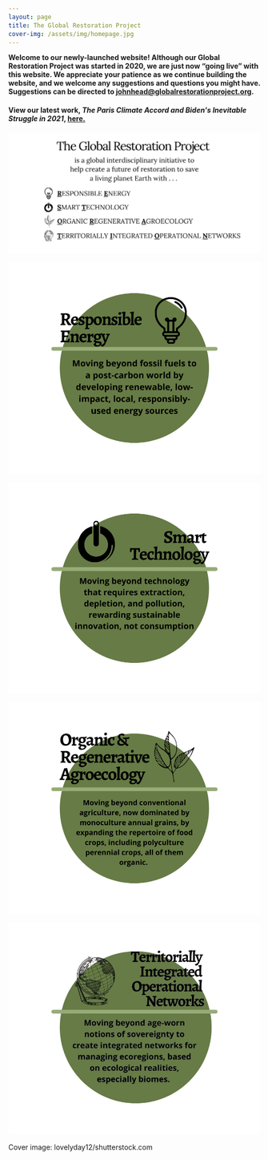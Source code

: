 ```yaml
---
layout: page
title: The Global Restoration Project
cover-img: /assets/img/homepage.jpg
---
```


**Welcome to our newly-launched website!  Although our Global Restoration Project was started in 2020, we are just now “going live” with this website.  We appreciate your patience as we continue building the website, and we welcome any suggestions and questions you might have.  Suggestions can be directed to johnhead@globalrestorationproject.org.**

#### View our latest work, *The Paris Climate Accord and Biden's Inevitable Struggle in 2021*, [here.](https://globalrestorationproject.github.io/2021-01-04-paris-accords-2021/)

![test](/assets/img/home_page_body.png)

![test](/assets/img/ResponsibleEnergy.png)

![test](/assets/img/SmartTechnology.png)

![test](/assets/img/OrganicAndRegenerativeAgroecology.png)

![test](/assets/img/TION.jpg)


Cover image: lovelyday12/shutterstock.com




